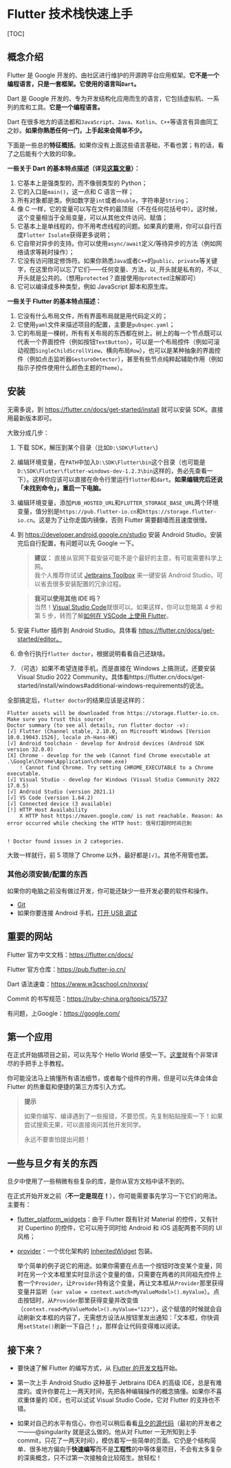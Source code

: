 # Flutter 技术栈快速上手

[TOC]

## 概念介绍

Flutter 是 Google 开发的、由社区进行维护的开源跨平台应用框架。**它不是一个编程语言，只是一套框架。它使用的语言叫`Dart`。**

Dart 是 Google 开发的、专为开发结构化应用而生的语言，它包括虚拟机、一系列的库和工具。**它是一个编程语言。**

Dart 在很多地方的语法都和`JavaScript`、`Java`、`Kotlin`、`C++`等语言有异曲同工之妙。**如果你熟悉任何一门，上手起来会简单不少。**

下面是一些总的**特征概括**。如果你没有上面这些语言基础，不看也罢；有的话，看了之后能有个大致的印象。

**一些关于 Dart 的基本特点描述（详见[这篇文章](https://www.jianshu.com/p/8a62b1a2fd75)）：**

1. 它基本上是强类型的，而不像弱类型的 Python；
2. 它的入口是`main()`，这一点和 C 语言一样；
3. 所有对象都是类。例如数字是`int`或者`double`，字符串是`String`；
4. 像 C 一样，它的变量可以写在文件的最顶层（不在任何花括号中）。这时候，这个变量相当于全局变量，可以从其他文件访问、赋值；
5. 它基本上是单线程的，你不用考虑线程的问题。如果真的要用，你可以自行百度`Flutter Isolate`获得更多说明；
6. 它自带对异步的支持。你可以使用`async/await`定义/等待异步的方法（例如网络请求等耗时操作）；
7. 它没有访问限定修饰符。如果你熟悉`Java`或者`C++`的`public`、`private`等关键字，在这里你可以忘了它们——任何变量、方法，以`_`开头就是私有的，不以`_`开头就是公共的。（想用`protected`？直接使用`@protected`注解即可）
8. 它可以编译成多种类型，例如 JavaScript 脚本和原生库。

**一些关于 Flutter 的基本特点描述：**

1. 它没有什么布局文件，所有界面布局就是用代码定义的；
2. 它使用`yaml`文件来描述项目的配置，主要是`pubspec.yaml`；
3. 它的布局是一棵树，所有有关布局的东西都在树上。树上的每一个节点既可以代表一个界面控件（例如按钮`TextButton`），可以是一个布局控件（例如可滚动视图`SingleChildScrollView`、横向布局`Row`），也可以是某种抽象的界面控件（例如点击监听器`GestureDetector`），甚至有些节点纯粹起辅助作用（例如指示子控件使用什么颜色主题的`Theme`）。

## 安装

无需多说，到 https://flutter.cn/docs/get-started/install 就可以安装 SDK。直接用最新版本即可。

大致分成几步：

1. 下载 SDK，解压到某个目录（比如`D:\SDK\Flutter\`)
2. 编辑环境变量，在`PATH`中加入`D:\SDK\Flutter\bin`这个目录（也可能是`D:\SDK\Flutter\flutter-windows-dev-1.2.3\bin`这样的，务必先查看一下）。这样你应该可以直接在命令行里运行`flutter`和`dart`。**如果编辑完后还说「未找到命令」，重启一下电脑。**
3. 编辑环境变量，添加`PUB_HOSTED_URL`和`FLUTTER_STORAGE_BASE_URL`两个环境变量，值分别是`https://pub.flutter-io.cn`和`https://storage.flutter-io.cn`。这是为了让你走国内镜像，否则 Flutter 需要翻墙而且速度很慢。
4. 到 https://developer.android.google.cn/studio 安装 Android Studio。安装完后自行配置，有问题可以先 Google 一下。
	> **建议：**
	> 直接从官网下载安装可能不是个最好的主意，有可能需要科学上网。  
	> 我个人推荐你试试 [Jetbrains Toolbox](https://www.jetbrains.com/zh-cn/toolbox-app/) 来一键安装 Android Studio，可以省去很多安装配置的冗余过程。
	
	> **我可以使用其他 IDE 吗？**  
	> 当然！[Visual Studio Code](https://code.visualstudio.com/)就很可以。如果这样，你可以忽略第 4 步和第 5 步，转而了解[如何在 VSCode 上使用 Flutter](https://flutter.cn/docs/get-started/editor?tab=vscode)。
5. 安装 Flutter 插件到 Android Studio。具体看 https://flutter.cn/docs/get-started/editor。
6. 命令行执行`flutter doctor`，根据说明看看自己还缺啥。
7. （可选）如果不希望连接手机，而是直接在 Windows 上搞测试，还要安装 Visual Studio 2022 Community。具体看https://flutter.cn/docs/get-started/install/windows#additional-windows-requirements的说法。

全部搞定后，`flutter doctor`的结果应该是这样的：

```
Flutter assets will be downloaded from https://storage.flutter-io.cn. Make sure you trust this source!
Doctor summary (to see all details, run flutter doctor -v):
[√] Flutter (Channel stable, 2.10.0, on Microsoft Windows [Version 10.0.19043.1526], locale zh-Hans-HK)
[√] Android toolchain - develop for Android devices (Android SDK version 32.0.0)
[X] Chrome - develop for the web (Cannot find Chrome executable at .\Google\Chrome\Application\chrome.exe)
    ! Cannot find Chrome. Try setting CHROME_EXECUTABLE to a Chrome executable.
[√] Visual Studio - develop for Windows (Visual Studio Community 2022 17.0.5)
[√] Android Studio (version 2021.1)
[√] VS Code (version 1.64.2)
[√] Connected device (3 available)
[!] HTTP Host Availability
    X HTTP host https://maven.google.com/ is not reachable. Reason: An error occurred while checking the HTTP host: 信号灯超时时间已到


! Doctor found issues in 2 categories.
```

大致一样就行，前 5 项除了 Chrome 以外，最好都是`[√]`。其他不用管也罢。

### 其他必须安装/配置的东西

如果你的电脑之前没有做过开发，你可能还缺少一些开发必要的软件和操作。

- [Git](https://git-scm.com/downloads)
- 如果你要连接 Android 手机，[打开 USB 调试](https://jingyan.baidu.com/article/c275f6ba71db93e33d75672b.html)

## 重要的网站

Flutter 官方中文文档：https://flutter.cn/docs/

Flutter 官方仓库：https://pub.flutter-io.cn/

Dart 语法速查：https://www.w3cschool.cn/nxvsy/

Commit 的书写规范：https://ruby-china.org/topics/15737

有问题，上Google：https://google.com/

## 第一个应用

在正式开始搞项目之前，可以先写个 Hello World 感受一下。[这里](https://flutter.cn/docs/get-started/codelab#step-1-create-the-starter-flutter-app)就有个非常详尽的手把手上手教程。

你可能没法马上搞懂所有语法细节，或者每个组件的作用，但是可以先体会体会 Flutter 的热重载和便捷的第三方库引入方式。

> **提示**
>
> 如果你编写、编译遇到了一些报错，不要恐慌，先复制粘贴搜索一下！如果尝试搜索无果，可以直接询问其他开发同学。
>
> 永远不要害怕提出问题！

## 一些与旦夕有关的东西

旦夕中使用了一些稍微有些复杂的库，是你从官方文档中读不到的。

在正式开始开发之前（**不一定是现在！**），你可能需要事先学习一下它们的用法。主要有：

- [flutter_platform_widgets](https://pub.flutter-io.cn/packages/flutter_platform_widgets)：由于 Flutter 既有针对 Material 的控件，又有针对 Cupertino 的控件，它可以用于同时给 Android 和 iOS 适配两套不同的 UI 风格；

- [provider](https://github.com/rrousselGit/provider/blob/master/resources/translations/zh-CN/README.md#%E4%BD%BF%E7%94%A8)：一个优化架构的 [InheritedWidget](https://api.flutter-io.cn/flutter/widgets/InheritedWidget-class.html) 包装。

  举个简单的例子说它的用途。如果你需要在点击一个按钮时改变某个变量，同时在另一个文本框里实时显示这个变量的值，只需要在两者的共同祖先控件上套一个`Provider`，让`Provider`持有这个变量，再让文本框从`Provider`那里获得变量并监听（`var value = context.watch<MyValueModel>().myValue`）。点击按钮时，从`Provider`那里获得变量并改变值（`context.read<MyValueModel>().myValue="123"`），这个赋值的时候就会自动刷新文本框的内容了，无需想方设法从按钮里发出通知：「文本框，你快调用`setState()`刷新一下自己！」，那样会让代码变得难以阅读。

## 接下来？

- 要快速了解 Flutter 的编写方式，从 [Flutter 的开发文档](https://flutter.cn/docs/development/ui/widgets-intro)开始。

- 第一次上手 Android Studio 这种基于 Jetbrains IDEA 的高级 IDE，总是有难度的。或许你要花上一两天时间，先把各种编辑操作的概念搞懂。如果你不喜欢重体量的 IDE，也可以试试 Visual Studio Code，它对 Flutter 的支持也不错。

- 如果对自己的水平有信心，你也可以稍后看看[旦夕的源代码](https://github.com/DanXi-Dev/DanXi/)（最初的开发者之一——@singularity 就是这么做的。他从对 Flutter 一无所知到上手 commit，只花了一两天时间），模仿着写一些简单的页面。它仍是个结构简单、很多地方偏向于**快速编写**而不是**工程性**的中等体量项目，不会有太多复杂的深奥概念，只不过第一次接触会比较陌生。放轻松！

